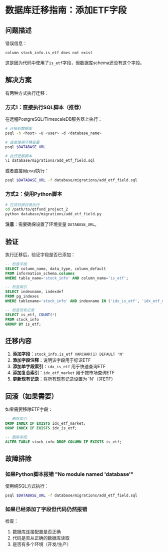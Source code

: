 # 数据库迁移指南：添加ETF字段

## 问题描述

错误信息：
```
column stock_info.is_etf does not exist
```

这是因为代码中使用了`is_etf`字段，但数据库schema还没有这个字段。

## 解决方案

有两种方式执行迁移：

### 方式1：直接执行SQL脚本（推荐）

在远程PostgreSQL/TimescaleDB服务器上执行：

```bash
# 连接到数据库
psql -h <host> -U <user> -d <database_name>

# 或者使用环境变量
psql $DATABASE_URL

# 执行迁移脚本
\i database/migrations/add_etf_field.sql
```

或者直接用psql执行：
```bash
psql $DATABASE_URL -f database/migrations/add_etf_field.sql
```

### 方式2：使用Python脚本

```bash
# 在项目根目录执行
cd /path/to/qtfund_project_2
python database/migrations/add_etf_field.py
```

**注意**：需要确保设置了环境变量 `DATABASE_URL`。

## 验证

执行迁移后，验证字段是否已添加：

```sql
-- 检查字段
SELECT column_name, data_type, column_default
FROM information_schema.columns
WHERE table_name='stock_info' AND column_name='is_etf';

-- 检查索引
SELECT indexname, indexdef
FROM pg_indexes 
WHERE tablename='stock_info' AND indexname IN ('idx_is_etf', 'idx_etf_market');

-- 检查现有记录
SELECT is_etf, COUNT(*) 
FROM stock_info 
GROUP BY is_etf;
```

## 迁移内容

1. **添加字段**：`stock_info.is_etf VARCHAR(1) DEFAULT 'N'`
2. **添加字段注释**：说明该字段用于标识ETF
3. **添加单字段索引**：`idx_is_etf` 用于快速查询ETF
4. **添加复合索引**：`idx_etf_market` 用于按市场查询ETF
5. **更新现有记录**：将所有现有记录设置为 'N'（非ETF）

## 回滚（如果需要）

如果需要移除ETF字段：

```sql
-- 删除索引
DROP INDEX IF EXISTS idx_etf_market;
DROP INDEX IF EXISTS idx_is_etf;

-- 删除字段
ALTER TABLE stock_info DROP COLUMN IF EXISTS is_etf;
```

## 故障排除

### 如果Python脚本报错 "No module named 'database'"

使用纯SQL方式执行：
```bash
psql $DATABASE_URL -f database/migrations/add_etf_field.sql
```

### 如果已经添加了字段但代码仍然报错

检查：
1. 数据库连接配置是否正确
2. 代码是否从正确的数据库读取
3. 是否有多个环境（开发/生产）
